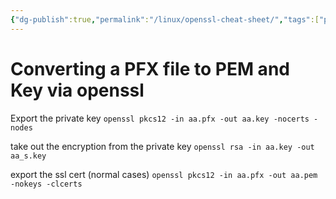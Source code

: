 ```yaml
---
{"dg-publish":true,"permalink":"/linux/openssl-cheat-sheet/","tags":["public","linux","ssl"],"noteIcon":"1","created":"2024-08-03T14:54:21.434+02:00","updated":"2022-12-23T10:22:06.000+01:00"}
---
```


# Converting a PFX file to PEM and Key via openssl
Export the private key
`openssl pkcs12 -in aa.pfx -out aa.key -nocerts -nodes`

take out the encryption from the private key
`openssl rsa -in aa.key -out aa_s.key`

export the ssl cert (normal cases)
`openssl pkcs12 -in aa.pfx -out aa.pem -nokeys -clcerts`